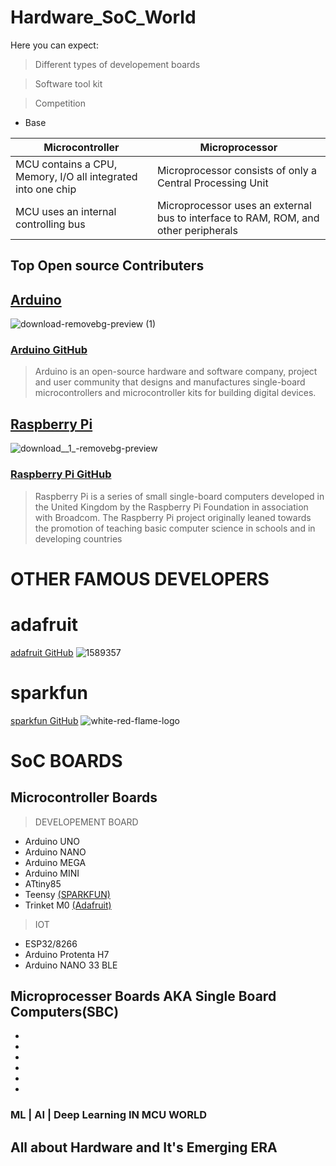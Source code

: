 # Hardware_SoC_World


Here you can expect: 

 > Different types of developement boards
                    
 > Software tool kit
                    
 > Competition 

- Base 

Microcontroller | Microprocessor
---------------| --------------
MCU contains a CPU, Memory, I/O all integrated into one chip | Microprocessor consists of only a Central Processing Unit
MCU uses an internal controlling bus | Microprocessor uses an external bus to interface to RAM, ROM, and other peripherals



## Top Open source Contributers

## [Arduino](https://www.arduino.cc/) 
![download-removebg-preview (1)](https://user-images.githubusercontent.com/58439868/133879897-f12a5469-418c-44fe-a7aa-dfad66a1df0c.png)

### [Arduino GitHub](https://github.com/arduino)

 > Arduino is an open-source hardware and software company, project and user community that designs
 and manufactures single-board microcontrollers and microcontroller kits for building digital devices.

## [Raspberry Pi](https://www.raspberrypi.org/)

![download__1_-removebg-preview](https://user-images.githubusercontent.com/58439868/133880031-3336746b-de2e-4ecd-bd3d-78c5debcb693.png)

### [Raspberry Pi GitHub](https://github.com/raspberrypi) 

> Raspberry Pi is a series of small single-board computers developed in the United Kingdom by the Raspberry Pi
Foundation in association with Broadcom. The Raspberry Pi project originally leaned towards the promotion of
teaching basic computer science in schools and in developing countries


# OTHER FAMOUS DEVELOPERS

# adafruit

[adafruit GitHub](https://github.com/adafruit)
             ![1589357](https://user-images.githubusercontent.com/58439868/133886969-81e5560b-41cb-48a1-bf7d-7ec0e6ab29e4.png)


# sparkfun

[sparkfun GitHub](https://github.com/sparkfun)
            ![white-red-flame-logo](https://user-images.githubusercontent.com/58439868/133886974-a01cc671-3a99-4e52-80e0-369954ea9865.png)




# SoC BOARDS

## Microcontroller Boards

> DEVELOPEMENT BOARD

- Arduino UNO
- Arduino NANO
- Arduino MEGA
- Arduino MINI
- ATtiny85
- Teensy [(SPARKFUN)](http://www.sparkfun.com/)
- Trinket M0 [(Adafruit)](https://www.adafruit.com/)

> IOT

- ESP32/8266
- Arduino Protenta H7
- Arduino NANO 33 BLE 



## Microprocesser Boards AKA Single Board Computers(SBC)

- 
-
-
-
-
-


### ML | AI | Deep Learning  IN MCU WORLD



## All about Hardware and It's Emerging ERA
 
